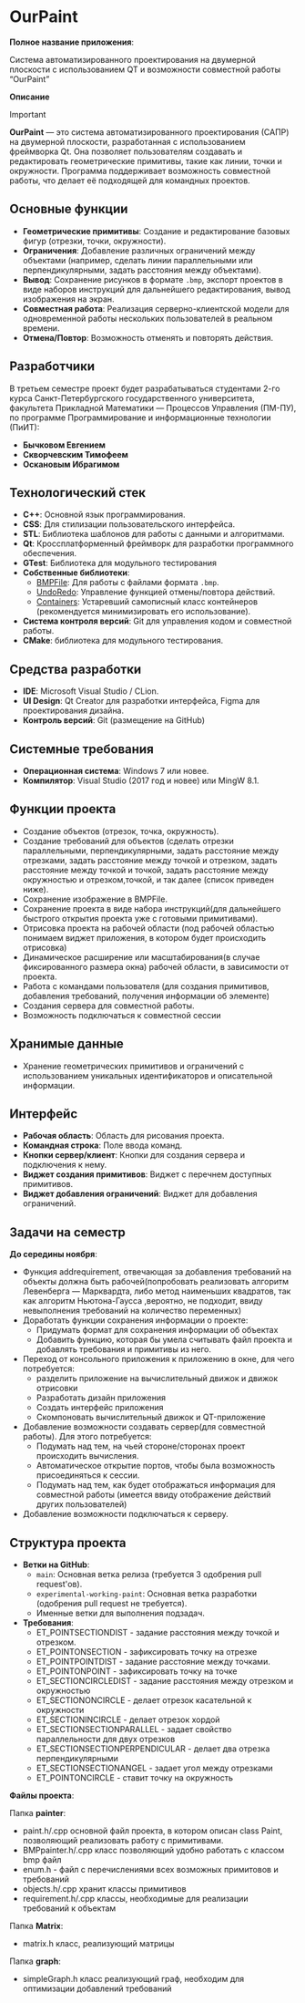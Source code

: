 # OurPaint

**Полное название приложения**:

Система автоматизированного проектирования на двумерной плоскости с использованием QT и возможности совместной работы “OurPaint”

**Описание**
> [!IMPORTANT]
> **OurPaint** — это система автоматизированного проектирования (САПР) на двумерной плоскости, разработанная с использованием фреймворка Qt. Она позволяет пользователям создавать и редактировать геометрические примитивы, такие как линии, точки и окружности. Программа поддерживает возможность совместной работы, что делает её подходящей для командных проектов.
## Основные функции
- **Геометрические примитивы**: Создание и редактирование базовых фигур (отрезки, точки, окружности).
- **Ограничения**: Добавление различных ограничений между объектами (например, сделать линии параллельными или перпендикулярными, задать расстояния между объектами).
- **Вывод**: Сохранение рисунков в формате `.bmp`, экспорт проектов в виде наборов инструкций для дальнейшего редактирования, вывод изображения на экран.
- **Совместная работа**: Реализация серверно-клиентской модели для одновременной работы нескольких пользователей в реальном времени.
- **Отмена/Повтор**: Возможность отменять и повторять действия.

## Разработчики
В третьем семестре проект будет разрабатываться студентами 2-го курса Санкт-Петербургского государственного университета, факультета Прикладной Математики — Процессов Управления (ПМ-ПУ), по программе Программирование и информационные технологии (ПиИТ):
- **Бычковом Евгением**
- **Скворчевским Тимофеем**
- **Оскановым Ибрагимом**

## Технологический стек
- **C++**: Основной язык программирования.
- **CSS**: Для стилизации пользовательского интерфейса.
- **STL**: Библиотека шаблонов для работы с данными и алгоритмами.
- **Qt**: Кроссплатформенный фреймворк для разработки программного обеспечения.
- **GTest**:  Библиотека для модульного тестирования
- **Собственные библиотеки**:
  - [BMPFile](https://github.com/SashaErkhov/BMPfile): Для работы с файлами формата `.bmp`.
  - [UndoRedo](https://github.com/Ardrass2/UndoRedo): Управление функцией отмены/повтора действий.
  - [Containers](https://github.com/SashaErkhov/Containers): Устаревший самописный класс контейнеров (рекомендуется минимизировать его использование).
- **Система контроля версий**: Git для управления кодом и совместной работы.
- **CMake**:  библиотека для модульного тестирования.

## Средства разработки
- **IDE**: Microsoft Visual Studio / CLion.
- **UI Design**: Qt Creator для разработки интерфейса, Figma для проектирования дизайна.
- **Контроль версий**: Git (размещение на GitHub)

## Системные требования
- **Операционная система**: Windows 7 или новее.
- **Компилятор**: Visual Studio (2017 год и новее) или MingW 8.1.

## Функции проекта
- Создание объектов (отрезок, точка, окружность).
- Создание требований для объектов (сделать отрезки параллельными, перпендикулярными, задать расстояние между отрезками, задать расстояние между точкой и отрезком, задать расстояние между точкой и точкой, задать расстояние между окружностью и отрезком,точкой, и так далее (список приведен ниже).
- Сохранение изображение в BMPFile.
- Сохранение проекта в виде набора инструкций(для дальнейшего быстрого открытия проекта уже с готовыми примитивами).
- Отрисовка проекта на рабочей области (под рабочей областью понимаем виджет приложения, в котором будет происходить отрисовка)
- Динамическое расширение или масштабирования(в случае фиксированного размера окна) рабочей области, в зависимости от проекта.
- Работа с командами пользователя (для создания примитивов, добавления требований, получения информации об элементе)
- Создания сервера для совместной работы.
- Возможность подключаться к совместной сессии

## Хранимые данные
- Хранение геометрических примитивов и ограничений с использованием уникальных идентификаторов и описательной информации.

## Интерфейс
- **Рабочая область**: Область для рисования проекта.
- **Командная строка**: Поле ввода команд.
- **Кнопки сервер/клиент**: Кнопки для создания сервера и подключения к нему.
- **Виджет создания примитивов**: Виджет с перечнем доступных примитивов.
- **Виджет добавления ограничений**: Виджет для добавления ограничений.

## Задачи на семестр
**До середины ноября**:
 - Функция addrequirement, отвечающая за добавления требований на объекты должна быть рабочей(попробовать реализовать алгоритм Левенберга — Марквардта, либо метод наименьших квадратов, так как алгоритм Ньютона-Гаусса ,вероятно, не подходит, ввиду невыполнения требований на количество переменных)
 - Доработать функции сохранения информации о проекте:
   - Придумать формат для сохранения информации об объектах
   - Добавить функцию, которая бы умела считывать файл проекта и добавлять требования и примитивы из него.
 - Переход от консольного приложения к приложению в окне, для чего потребуется:
   - разделить приложение на вычислительный движок и движок отрисовки
   - Разработать дизайн приложения
   - Создать интерфейс приложения
   - Скомпоновать вычислительный движок и QT-приложение
 - Добавление возможности создавать сервер(для совместной работы). Для этого потребуется:
   - Подумать над тем, на чьей стороне/сторонах проект происходить вычисления.
   - Автоматическое открытие портов, чтобы была возможность присоединяться к сессии.
   - Подумать над тем, как будет отображаться информация для совместной работы (имеется ввиду отображение действий других пользователей)
 - Добавление возможности подключаться к серверу.

## Структура проекта
- **Ветки на GitHub**:
  - `main`: Основная ветка релиза (требуется 3 одобрения pull request'ов).
  - `experimental-working-paint`: Основная ветка разработки (одобрения pull request не требуется).
  - Именные ветки для выполнения подзадач.
- **Требования**:
  - ET_POINTSECTIONDIST - задание расстояния между точкой и отрезком.
  - ET_POINTONSECTION - зафиксировать точку на отрезке
  - ET_POINTPOINTDIST - задание расстояние между точками.
  - ET_POINTONPOINT - зафиксировать точку на точке
  - ET_SECTIONCIRCLEDIST - задание расстояния между отрезком и окружностью
  - ET_SECTIONONCIRCLE - делает отрезок касательной к окружности
  - ET_SECTIONINCIRCLE - делает отрезок хордой
  - ET_SECTIONSECTIONPARALLEL - задает свойство параллельности для двух отрезков
  - ET_SECTIONSECTIONPERPENDICULAR - делает два отрезка перпендикулярными
  - ET_SECTIONSECTIONANGEL - задает угол между отрезками
  - ET_POINTONCIRCLE - ставит точку на окружность

 **Файлы проекта**:
 
Папка **painter**:

  - paint.h/.cpp основной файл проекта, в котором описан class Paint, позволяющий реализовать работу с примитивами.
  - BMPpainter.h/.cpp класс позволяющий удобно работать с классом bmp файл
  - enum.h - файл с перечислениями всех возможных примитовов и требований
  - objects.h/.cpp хранит классы примитивов
  - requirement.h/.cpp классы, необходимые для реализации требований к объектам

Папка **Matrix**:

  - matrix.h класс, реализующий матрицы

Папка **graph**:

  - simpleGraph.h класс реализующий граф, необходим для оптимизации добавлений требований
